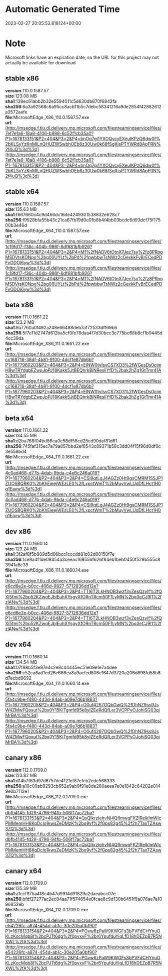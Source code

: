 # Automatic Generated Time
2023-02-27 20:05:53.818124+00:00

# Note
Microsoft links have an expiration date, so the URL for this project may not actually be available for download

## stable x86
**version**:110.0.1587.57  
**size**:123.08 MB  
**sha1**:139ec61abb2b32e5594011c5d630db870f6842fa  
**sha256**:6a3a92568c6a95cc8acb11b5c7debc58341216a9de2854f42882612a3572aefe  
**file**:MicrosoftEdge_X86_110.0.1587.57.exe  
**url**:[http://msedge.f.tlu.dl.delivery.mp.microsoft.com/filestreamingservice/files/7ef7e1a6-18a8-4106-b988-6c52f1cb35a0?P1=1678133151&P2=404&P3=2&P4=bnOq7gi1YXOQvcyEXeuIKPzQ6dw0f%2bKLSyYzKnMILnQHUZWSwbhOEb6z30Uw0k68fSgXisPTYWRd8ApFRN%2f4uQ%3d%3d](http://msedge.f.tlu.dl.delivery.mp.microsoft.com/filestreamingservice/files/7ef7e1a6-18a8-4106-b988-6c52f1cb35a0?P1=1678133151&P2=404&P3=2&P4=bnOq7gi1YXOQvcyEXeuIKPzQ6dw0f%2bKLSyYzKnMILnQHUZWSwbhOEb6z30Uw0k68fSgXisPTYWRd8ApFRN%2f4uQ%3d%3d)  

## stable x64
**version**:110.0.1587.57  
**size**:135.63 MB  
**sha1**:f667660c4c9d466dc16de4249301538832e628c7  
**sha256**:f9528bfa55b43c21ca67fb19d0e01b8b4f4bb03bcdc6d93dcf75f17500b3e46d  
**file**:MicrosoftEdge_X64_110.0.1587.57.exe  
**url**:[http://msedge.f.tlu.dl.delivery.mp.microsoft.com/filestreamingservice/files/1c19fd17-f36c-404b-986f-6df681bfb926?P1=1678133151&P2=404&P3=2&P4=M1%2fNADV6tOtnX7Jec7sy%2fz8PRooMSDVtsKONpo%2bg00UYLt%2bPd%2fpwbbwTsNWz2cGexkkFvBrECedPDFvODOi6yw%3d%3d](http://msedge.f.tlu.dl.delivery.mp.microsoft.com/filestreamingservice/files/1c19fd17-f36c-404b-986f-6df681bfb926?P1=1678133151&P2=404&P3=2&P4=M1%2fNADV6tOtnX7Jec7sy%2fz8PRooMSDVtsKONpo%2bg00UYLt%2bPd%2fpwbbwTsNWz2cGexkkFvBrECedPDFvODOi6yw%3d%3d)  

## beta x86
**version**:111.0.1661.22  
**size**:123.2 MB  
**sha1**:9a7760a0f492a248e66488deb7af72533dff69b6  
**sha256**:5f7e11d2747d612ba5cf0fe78daa4f7d30bcc3c775bc68b8cf1b9445d4cc39da  
**file**:MicrosoftEdge_X86_111.0.1661.22.exe  
**url**:[http://msedge.f.tlu.dl.delivery.mp.microsoft.com/filestreamingservice/files/cc168716-38df-4b81-9100-4dcf1e87db6b?P1=1677960203&P2=404&P3=2&P4=ElNW0tvIsvCS7XO3%2fWGesDs0cimHBwTRYdgbEZwpJpPJ18Kakk5JtBEQhrkBjNResliYfD%2bak2hZg1GtTmr41A%3d%3d](http://msedge.f.tlu.dl.delivery.mp.microsoft.com/filestreamingservice/files/cc168716-38df-4b81-9100-4dcf1e87db6b?P1=1677960203&P2=404&P3=2&P4=ElNW0tvIsvCS7XO3%2fWGesDs0cimHBwTRYdgbEZwpJpPJ18Kakk5JtBEQhrkBjNResliYfD%2bak2hZg1GtTmr41A%3d%3d)  

## beta x64
**version**:111.0.1661.22  
**size**:134.55 MB  
**sha1**:d2ba768f04bd86ea0e58df58cd25ed90daf81d61  
**sha256**:745faf315ec7a79a857bbd2ef8543c89371b58c3dd04f15f96d0df0c3e558bd4  
**file**:MicrosoftEdge_X64_111.0.1661.22.exe  
**url**:[http://msedge.f.tlu.dl.delivery.mp.microsoft.com/filestreamingservice/files/4c0ad468-d77b-4dab-9bda-c4e6c246a019?P1=1677960204&P2=404&P3=2&P4=CSj9qtLgJ4AGZz0Ht9gsCMRM1SSJP1ZUOSBQRK0%2bKhEieejWEzLE0%2fLxpctWmT%2bMuyVwLUdDfLHct1H0q1Eavw%3d%3d](http://msedge.f.tlu.dl.delivery.mp.microsoft.com/filestreamingservice/files/4c0ad468-d77b-4dab-9bda-c4e6c246a019?P1=1677960204&P2=404&P3=2&P4=CSj9qtLgJ4AGZz0Ht9gsCMRM1SSJP1ZUOSBQRK0%2bKhEieejWEzLE0%2fLxpctWmT%2bMuyVwLUdDfLHct1H0q1Eavw%3d%3d)  

## dev x86
**version**:111.0.1660.14  
**size**:123.24 MB  
**sha1**:3f2af8f5b809d5d06bcc1cccdd81c02d00150f7e  
**sha256**:1ce8a4f1de08354a3ceeac169556f626f84eb1beb0450f529b555c83941a8c39  
**file**:MicrosoftEdge_X86_111.0.1660.14.exe  
**url**:[http://msedge.f.tlu.dl.delivery.mp.microsoft.com/filestreamingservice/files/e6cd6e2e-b0cc-406d-9827-5712836dd12e?P1=1677960204&P2=404&P3=2&P4=TTl6T2LkHNOB3wzf3vZesQzyIf%2fQXi5fmi%2bp52KZwqEJblEuhXYsgyXfORnTRcm50F1LyMN%2bq3eCJ9l1%2fzlANw%3d%3d](http://msedge.f.tlu.dl.delivery.mp.microsoft.com/filestreamingservice/files/e6cd6e2e-b0cc-406d-9827-5712836dd12e?P1=1677960204&P2=404&P3=2&P4=TTl6T2LkHNOB3wzf3vZesQzyIf%2fQXi5fmi%2bp52KZwqEJblEuhXYsgyXfORnTRcm50F1LyMN%2bq3eCJ9l1%2fzlANw%3d%3d)  

## dev x64
**version**:111.0.1660.14  
**size**:134.54 MB  
**sha1**:07f98b5f3e97e4c2e8c44445ec51e09e1e7a4dee  
**sha256**:c52ca6ad1ed26e686ea8a9acfed806e1647d3720a206d898fd58b8d7ecbd9692  
**file**:MicrosoftEdge_X64_111.0.1660.14.exe  
**url**:[http://msedge.f.tlu.dl.delivery.mp.microsoft.com/filestreamingservice/files/5fa4c9be-f480-443d-84ab-a09e7d6b1883?P1=1677960205&P2=404&P3=2&P4=O0uf4267OQbGwQ%2fDhNZ9ss9JsW4ZMwFQoxut%2bx0Y15KiTgmfd95k8yIZEeRdQfLer3VCPPyOJohiSG03qiMrBA%3d%3d](http://msedge.f.tlu.dl.delivery.mp.microsoft.com/filestreamingservice/files/5fa4c9be-f480-443d-84ab-a09e7d6b1883?P1=1677960205&P2=404&P3=2&P4=O0uf4267OQbGwQ%2fDhNZ9ss9JsW4ZMwFQoxut%2bx0Y15KiTgmfd95k8yIZEeRdQfLer3VCPPyOJohiSG03qiMrBA%3d%3d)  

## canary x86
**version**:112.0.1709.0  
**size**:123.82 MB  
**sha1**:d14b7f63d97d6757de4121ef87efeb2edc568333  
**sha256**:a10c00ab9293cb652e9ab9f91e8de280aeea7e0e1842c64202e0149e0b7112e1  
**file**:MicrosoftEdge_X86_112.0.1709.0.exe  
**url**:[http://msedge.f.tlu.dl.delivery.mp.microsoft.com/filestreamingservice/files/dbfb4145-fd29-4796-94fb-506f17ac72ba?P1=1678133153&P2=404&P3=2&P4=QsQIkrzIehvNI4QfImwqFKZIRelkImWIcPMMemHH8KqDcIo1kwsZeDMzK%2bo9yf%2fGps82g45%2f2h7TaxTZAsw3ZQ%3d%3d](http://msedge.f.tlu.dl.delivery.mp.microsoft.com/filestreamingservice/files/dbfb4145-fd29-4796-94fb-506f17ac72ba?P1=1678133153&P2=404&P3=2&P4=QsQIkrzIehvNI4QfImwqFKZIRelkImWIcPMMemHH8KqDcIo1kwsZeDMzK%2bo9yf%2fGps82g45%2f2h7TaxTZAsw3ZQ%3d%3d)  

## canary x64
**version**:112.0.1709.0  
**size**:135.39 MB  
**sha1**:a1ccf97ba4f8c4b47d9914d91829a2daeabcc07e  
**sha256**:bfdf27277ac2ec84aa71f574654e0fcae6c9d130b6451f9a076ae7a1096852eb  
**file**:MicrosoftEdge_X64_112.0.1709.0.exe  
**url**:[http://msedge.f.tlu.dl.delivery.mp.microsoft.com/filestreamingservice/files/e54226fc-a874-454d-ab1c-30e205a0bf90?P1=1678133154&P2=404&P3=2&P4=PGvw6zPaW9KWGFs3bPVFdCHYnuOKLzKocMqb8I%2bcPJTt6dg%2f0pvxvF%2br6YpufduYiqLfD18hDEZpB7R5NXWL%2fA%3d%3d](http://msedge.f.tlu.dl.delivery.mp.microsoft.com/filestreamingservice/files/e54226fc-a874-454d-ab1c-30e205a0bf90?P1=1678133154&P2=404&P3=2&P4=PGvw6zPaW9KWGFs3bPVFdCHYnuOKLzKocMqb8I%2bcPJTt6dg%2f0pvxvF%2br6YpufduYiqLfD18hDEZpB7R5NXWL%2fA%3d%3d)  

